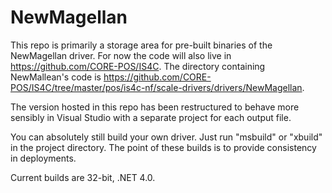# NewMagellan
This repo is primarily a storage area for pre-built binaries of the NewMagellan driver. For now the code will also live in https://github.com/CORE-POS/IS4C. The directory containing NewMallean's code is https://github.com/CORE-POS/IS4C/tree/master/pos/is4c-nf/scale-drivers/drivers/NewMagellan.

The version hosted in this repo has been restructured to behave more sensibly in Visual Studio with a separate project for each output file.

You can absolutely still build your own driver. Just run "msbuild" or "xbuild" in the project directory. The point of these builds is to provide consistency in deployments.

Current builds are 32-bit, .NET 4.0.
